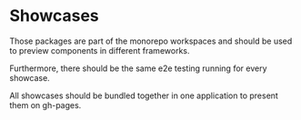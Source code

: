 <!--
SPDX-FileCopyrightText: 2025 DB Systel GmbH

SPDX-License-Identifier: Apache-2.0
-->

# Showcases

Those packages are part of the monorepo workspaces and should be used to preview components in different frameworks.

Furthermore, there should be the same e2e testing running for every showcase.

All showcases should be bundled together in one application to present them on gh-pages.
